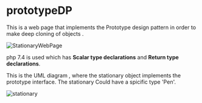 # prototypeDP


This is a web page that implements the Prototype design pattern in order to make deep cloning of objects .


![StationaryWebPage](https://user-images.githubusercontent.com/49364252/64864965-ed5c2200-d640-11e9-8a5b-f316d9c4c2cb.png)

php 7.4 is used which has **Scalar type declarations** and **Return type declarations**.

This is the UML diagram , where the stationary object implements the prototype interface.
The stationary Could have a spicific type 'Pen'.

![stationary](https://user-images.githubusercontent.com/49364252/64865167-678ca680-d641-11e9-932e-93d7f8db6214.png)
